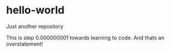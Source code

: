 # hello-world
Just another repository

This is step 0.000000001 towards learning to code. 
And thats an overstatement!
